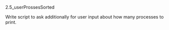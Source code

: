 2.5_userProssesSorted

Write script to ask additionally for user input about how many processes to print. 
